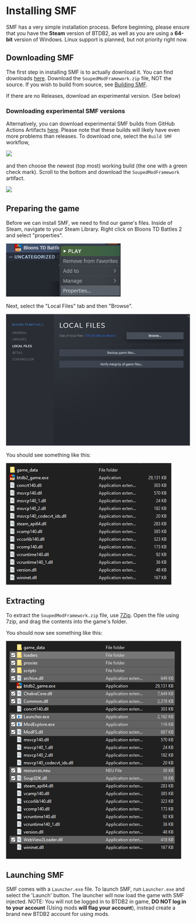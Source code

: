 # Installing SMF

SMF has a very simple installation process. Before beginning, please ensure that you have the **Steam** version of BTDB2, as well as you are using a **64-bit** version of Windows. Linux support is planned, but not priority right now.

## Downloading SMF

The first step in installing SMF is to actually download it. You can find downloads [here](https://github.com/DisabledMallis/SoupedModFramework/releases). Download the `SoupedModFramework.zip` file, NOT the source. If you wish to build from source, see [Building SMF](./build).

If there are no Releases, download an experimental version. (See below)

### Downloading experimental SMF versions

Alternatively, you can download experimental SMF builds from GitHub Actions Artifacts [here](https://github.com/DisabledMallis/SoupedModFramework/actions). Please note that these builds will likely have even more problems than releases. To download one, select the `Build SMF` workflow,

![](./img/workflows.png)

and then choose the newest (top most) working build (the one with a green check mark). Scroll to the bottom and download the `SoupedModFramework` artifact.

![](./img/artifacts.png)

## Preparing the game

Before we can install SMF, we need to find our game's files. Inside of Steam, navigate to your Steam Library. Right click on Bloons TD Battles 2 and select "properties".

![](./img/properties.png)

Next, select the "Local Files" tab and then "Browse".

![](./img/browse.png)

You should see something like this:

![](./img/btdb2_before.png)

## Extracting

To extract the `SoupedModFramework.zip` file, use [7Zip](https://www.7-zip.org/). Open the file using 7zip, and drag the contents into the game's folder.

You should now see something like this:

![](./img/btdb2_after.png)

## Launching SMF

SMF comes with a `Launcher.exe` file. To launch SMF, run `Launcher.exe` and select the 'Launch' button. The launcher will now load the game with SMF injected. NOTE: You will not be logged in to BTDB2 in game, **DO NOT log in to your account** (Using mods **will flag your account**), instead create a brand new BTDB2 account for using mods.
